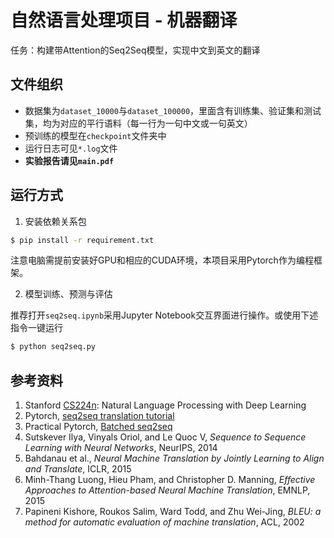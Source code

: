 # 自然语言处理项目 - 机器翻译

任务：构建带Attention的Seq2Seq模型，实现中文到英文的翻译


## 文件组织

* 数据集为`dataset_10000`与`dataset_100000`，里面含有训练集、验证集和测试集，均为对应的平行语料（每一行为一句中文或一句英文）
* 预训练的模型在`checkpoint`文件夹中
* 运行日志可见`*.log`文件
* **实验报告请见`main.pdf`**


## 运行方式

1. 安装依赖关系包

```bash
$ pip install -r requirement.txt
```

注意电脑需提前安装好GPU和相应的CUDA环境，本项目采用Pytorch作为编程框架。

2. 模型训练、预测与评估

推荐打开`seq2seq.ipynb`采用Jupyter Notebook交互界面进行操作。或使用下述指令一键运行

```bash
$ python seq2seq.py
```

## 参考资料
1. Stanford [CS224n](http://web.stanford.edu/class/cs224n/): Natural Language Processing with Deep Learning
2. Pytorch, [seq2seq translation tutorial](https://pytorch.org/tutorials/intermediate/seq2seq_translation_tutorial.html)
3. Practical Pytorch, [Batched seq2seq](https://github.com/spro/practical-pytorch/blob/master/seq2seq-translation/seq2seq-translation-batched.ipynb)
4. Sutskever Ilya, Vinyals Oriol, and Le Quoc V, *Sequence to Sequence Learning with Neural Networks*, NeurIPS, 2014
5. Bahdanau et al., *Neural Machine Translation by Jointly Learning to Align and Translate*, ICLR, 2015
6. Minh-Thang Luong, Hieu Pham, and Christopher D. Manning, *Effective Approaches to Attention-based Neural Machine Translation*, EMNLP, 2015
7. Papineni Kishore, Roukos Salim, Ward Todd, and Zhu Wei-Jing, *BLEU: a method for automatic evaluation of machine translation*, ACL, 2002